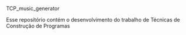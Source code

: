 TCP_music_generator


Esse reposítório contém o desenvolvimento do trabalho de Técnicas de Construção de Programas
